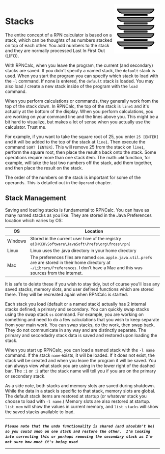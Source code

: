 <img align="right" width="150" src="../Images/Plates.png">

# Stacks

The entire concept of a RPN calculator is based on a stack, which can be thoughts of as numbers stacked on top of each other.  You add numbers to the stack and they are normally processed Last In First Out (LIFO). 

With RPNCalc, when you leave the program, the current (and secondary) stacks are saved.  If you didn't specify a named stack,  the `default` stack is used.  When you start the program you can specify which stack to load with the `-l` command.  If none is entered, the `default` stack is loaded.  You may also load / create a new stack inside of the program with the `load` command.

When you perform calculations or commands, they generally work from the top of the stack down.  In RPNCalc, the top of the stack is `line1` and it's actually at the bottom of the display.  When you perform calculations, you are working on your command line and the lines above you.  This might be a bit hard to visualize, but makes a lot of sense when you actually use the calculator.  Trust me.  

For example, if you want to take the square root of 25, you enter `25 [ENTER]` and it will be added to the top of the stack at `line1`.  Then execute the command `SQRT [ENTER]`.  This will remove 25 from the stack on `line1`, perform the square root, then place the result `5` back onto the stack.  Some operations require more than one stack item.  The math `add` function, for example, will take the last two numbers off the stack, add them together, and then place the result on the stack.  

The order of the numbers on the stack is important for some of the operands.  This is detailed out in the `Operand` chapter.


## Stack Management

Saving and loading stacks is fundamental to RPNCalc.  You can have as many named stacks as you like.  They are stored in the Java Preferences location which varies by OS:

|OS|Location|
|--|--------|
|Windows| Stored in the current user hive of the registry at`(HKCU\Software\JavaSoft\Prefs\org\fross\rpn)`|
|Linux| Linux uses the .java directory in your home directory|
|Mac| The preferences files are named `com.apple.java.util.prefs` are are stored in their home directory at `~/Library/Preferences`.  I don't have a Mac and this was sources from the internet.|

It is safe to delete these if you wish to stay tidy, but of course you'll lose any saved stacks, memory slots, and user defined functions which are stored there.  They will be recreated again when RPNCalc is started.

Each stack you load (default or a named stack) actually has 2 internal stacks defined; a primary and secondary.  You can quickly swap stacks using the swap stack `ss` command.  For example, you are working on something and need to do a few calculations that you wish to keep separate from your main work.  You can swap stacks, do the work, then swap back.  They do not communicate in any way and are distinctly separate.  The primary and secondadry stack data is saved and restored upon loading the stack.

When you start up RPNCalc, you can load a named stack with the `-l name` command.  If the stack `name` exists, it will be loaded.  If it does not exist, the stack will be created and when you leave the program it will be saved.  You can always view what stack you are using in the lower right of the dashed bar. The `:1` or `:2` after the stack name will tell you if you are on the primary or secondary stack.

As a side note, both stacks and memory slots are saved during shutdown.  While the data in a stack is specific to that stack, memory slots are global.  The default stack items are restored at startup (or whatever stack you choose to load with `-l name`.)  Memory slots are also restored at startup.  `list mem` will show the values in current memory, and `list stacks` will show the saved stacks available to load.

<hr>

***`Please note that the undo functionality is shared (and shouldn't be) so you could undo on one stack and restore the other.  I'm looking into correcting this or perhaps removing the secondary stack as I'm not sure how much it's being used`***

<hr>
